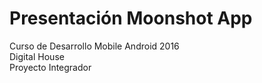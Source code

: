# Presentaci&oacute;n Moonshot App
Curso de Desarrollo Mobile Android 2016<br>
Digital House<br>
Proyecto Integrador